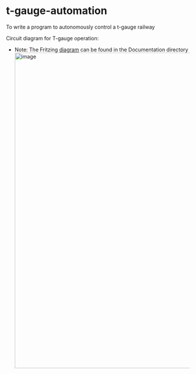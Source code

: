 # t-gauge-automation

To write a program to autonomously control a t-gauge railway

Circuit diagram for T-gauge operation:

- Note: The Fritzing [diagram](./Documentation/t-gauge-automation-schematic.fzz) can be found in the Documentation directory
  <img width="1646" height="864" alt="image" src="https://github.com/user-attachments/assets/053eef1b-0013-4102-b718-087b06b0587d" />
